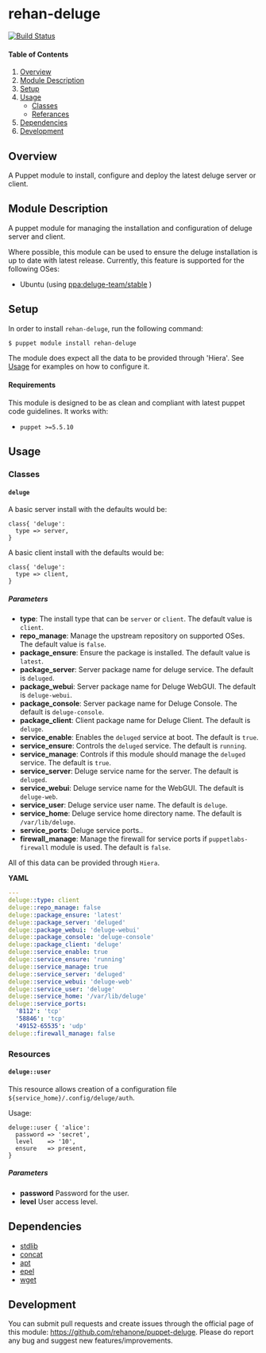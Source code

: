 # rehan-deluge

[![Build Status](https://travis-ci.org/rehanone/puppet-deluge.svg?branch=master)](https://travis-ci.org/rehanone/puppet-deluge)

#### Table of Contents
1. [Overview](#overview)
2. [Module Description](#module-description)
3. [Setup](#setup)
4. [Usage](#usage)
    * [Classes](#classes)
    * [Referances](#referances)
5. [Dependencies](#dependencies)
6. [Development](#development)

## Overview
A Puppet module to install, configure and deploy the latest deluge server or client.

## Module Description
A puppet module for managing the installation and configuration of deluge server and client.

Where possible, this module can be used to ensure the deluge installation is up to date with latest release.
Currently, this feature is supported for the following OSes:

  - Ubuntu (using [ppa:deluge-team/stable](https://launchpad.net/~deluge-team/+archive/ubuntu/stable "ppa:deluge-team/stable") )

## Setup
In order to install `rehan-deluge`, run the following command:
```bash
$ puppet module install rehan-deluge
```
The module does expect all the data to be provided through 'Hiera'. See [Usage](#usage) for examples on how to configure it.

#### Requirements
This module is designed to be as clean and compliant with latest puppet code guidelines. It works with:

  - `puppet >=5.5.10`

## Usage

### Classes

#### `deluge`

A basic server install with the defaults would be:

```puppet
class{ 'deluge':
  type => server,
}
```

A basic client install with the defaults would be:

```puppet
class{ 'deluge':
  type => client,
}
```

##### Parameters

* **type**: The install type that can be `server` or `client`. The default value is `client`.
* **repo_manage**: Manage the upstream repository on supported OSes. The default value is `false`.
* **package_ensure**: Ensure the package is installed. The default value is `latest`.
* **package_server**: Server package name for deluge service. The default is `deluged`.
* **package_webui**: Server package name for Deluge WebGUI. The default is `deluge-webui`.
* **package_console**: Server package name for Deluge Console. The default is `deluge-console`.
* **package_client**: Client package name for Deluge Client. The default is `deluge`.
* **service_enable**: Enables the `deluged` service at boot. The default is `true`.
* **service_ensure**: Controls the `deluged` service. The default is `running`.
* **service_manage**: Controls if this module should manage the `deluged` service. The default is `true`.
* **service_server**: Deluge service name for the server. The default is `deluged`.
* **service_webui**: Deluge service name for the WebGUI. The default is `deluge-web`.
* **service_user**: Deluge service user name. The default is `deluge`.
* **service_home**: Deluge service home directory name. The default is `/var/lib/deluge`.
* **service_ports**: Deluge service ports..
* **firewall_manage**: Manage the firewall for service ports if `puppetlabs-firewall` module is used. The default is `false`.

All of this data can be provided through `Hiera`. 


**YAML**
```yaml
---
deluge::type: client
deluge::repo_manage: false
deluge::package_ensure: 'latest'
deluge::package_server: 'deluged'
deluge::package_webui: 'deluge-webui'
deluge::package_console: 'deluge-console'
deluge::package_client: 'deluge'
deluge::service_enable: true
deluge::service_ensure: 'running'
deluge::service_manage: true
deluge::service_server: 'deluged'
deluge::service_webui: 'deluge-web'
deluge::service_user: 'deluge'
deluge::service_home: '/var/lib/deluge'
deluge::service_ports:
  '8112': 'tcp'
  '58846': 'tcp'
  '49152-65535': 'udp'
deluge::firewall_manage: false
```

### Resources

#### `deluge::user`

This resource allows creation of a configuration file `${service_home}/.config/deluge/auth`.

Usage:
```puppet
deluge::user { 'alice':
  password => 'secret',
  level    => '10',
  ensure   => present,
}
```

##### Parameters

* **password** Password for the user.
* **level** User access level.

## Dependencies

* [stdlib][1]
* [concat][2]
* [apt][3]
* [epel][4]
* [wget][5]

[1]:https://forge.puppet.com/puppetlabs/stdlib
[2]:https://forge.puppet.com/puppetlabs/concat
[3]:https://forge.puppet.com/puppetlabs/apt
[4]:https://forge.puppet.com/stahnma/epel
[5]:https://forge.puppet.com/rehan/wget

## Development

You can submit pull requests and create issues through the official page of this module: https://github.com/rehanone/puppet-deluge.
Please do report any bug and suggest new features/improvements.
